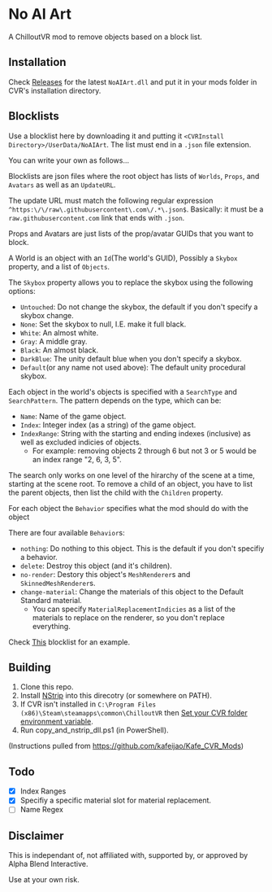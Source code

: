 # No AI Art

A ChilloutVR mod to remove objects based on a block list.

## Installation
Check [Releases](https://github.com/jll123567/NoAIArtMod/releases/latest) for the latest `NoAIArt.dll` and put it in your mods folder in CVR's installation directory.

## Blocklists

Use a blocklist here by downloading it and putting it `<CVRInstall Directory>/UserData/NoAIArt`.
The list must end in a `.json` file extension.

You can write your own as follows...

Blocklists are json files where the root object has lists of `Worlds`, `Props`, and `Avatars` as well as an `UpdateURL`.

The update URL must match the following regular expression `^https:\/\/raw\.githubusercontent\.com\/.*\.json$`.
Basically: it must be a `raw.githubusercontent.com` link that ends with `.json`.

Props and Avatars are just lists of the prop/avatar GUIDs that you want to block.

A World is an object with an `Id`(The world's GUID), Possibly a `Skybox` property, and a list of `Objects`.

The `Skybox` property allows you to replace the skybox using the following options:

- `Untouched`: Do not change the skybox, the default if you don't specify a skybox change.
- `None`: Set the skybox to null, I.E. make it full black.
- `White`: An almost white.
- `Gray`: A middle gray.
- `Black`: An almost black.
- `DarkBlue`: The unity default blue when you don't specify a skybox.
- `Default`(or any name not used above): The default unity procedural skybox.

Each object in the world's objects is specified with a `SearchType` and `SearchPattern`.
The pattern depends on the type, which can be:

- `Name`: Name of the game object.
- `Index`: Integer index (as a string) of the game object.
- `IndexRange`: String with the starting and ending indexes (inclusive) as well as excluded indicies of objects.
  - For example: removing objects 2 through 6 but not 3 or 5 would be an index range "2, 6, 3, 5".

The search only works on one level of the hirarchy of the scene at a time, starting at the scene root.
To remove a child of an object, you have to list the parent objects, then list the child with the `Children` property.

For each object the `Behavior` specifies what the mod should do with the object

There are four available `Behavior`s:

 - `nothing`: Do nothing to this object. This is the default if you don't specifiy a behavior.
 - `delete`: Destroy this object (and it's children).
 - `no-render`: Destory this object's `MeshRenderer`s and `SkinnedMeshRenderer`s.
 - `change-material`: Change the materials of this object to the Default Standard material.
   - You can specify `MaterialReplacementIndicies` as a list of the materials to replace on the renderer, so you don't replace everything.

Check [This](https://github.com/jll123567/NoAIArtMod/blob/main/BlockLists/AI.json) blocklist for an example.



## Building
1. Clone this repo.
2. Install [NStrip](https://github.com/bbepis/NStrip) into this direcotry (or somewhere on PATH).
3. If CVR isn't installed in `C:\Program Files (x86)\Steam\steamapps\common\ChilloutVR` then [Set your CVR folder environment variable](https://github.com/kafeijao/Kafe_CVR_Mods#set-cvr-folder-environment-variable).
4. Run copy_and_nstrip_dll.ps1 (in PowerShell).

(Instructions pulled from https://github.com/kafeijao/Kafe_CVR_Mods)

## Todo

- [x] Index Ranges
- [x] Specifiy a specific material slot for material replacement.
- [ ] Name Regex

## Disclaimer

This is independant of, not affiliated with, supported by, or approved by Alpha Blend Interactive.

Use at your own risk.
